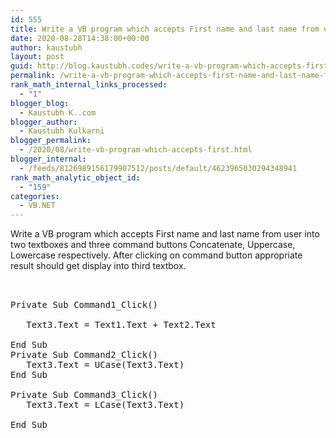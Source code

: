```yaml
---
id: 555
title: Write a VB program which accepts First name and last name from user into two textboxes and three command buttons Concatenate, Uppercase, Lowercase respectively. After clicking on command button appropriate result should get display into third textbox.
date: 2020-08-28T14:38:00+00:00
author: kaustubh
layout: post
guid: http://blog.kaustubh.codes/write-a-vb-program-which-accepts-first-name-and-last-name-from-user-into-two-textboxes-and-three-command-buttons-concatenate-uppercase-lowercase-respectively-after-clicking-on-command-button-approp/
permalink: /write-a-vb-program-which-accepts-first-name-and-last-name-from-user-into-two-textboxes-and-three-command-buttons-concatenate-uppercase-lowercase-respectively-after-clicking-on-command-button-approp/
rank_math_internal_links_processed:
  - "1"
blogger_blog:
  - Kaustubh K..com
blogger_author:
  - Kaustubh Kulkarni
blogger_permalink:
  - /2020/08/write-vb-program-which-accepts-first.html
blogger_internal:
  - /feeds/8126989156179907512/posts/default/4623965030294348941
rank_math_analytic_object_id:
  - "159"
categories:
  - VB.NET
---
```

Write a VB program which accepts First name and last name from user into two textboxes and three command buttons Concatenate, Uppercase, Lowercase respectively. After clicking on command button appropriate result should get display into third textbox. 

<pre><br /><br />Private Sub Command1_Click()<br /><br />	Text3.Text = Text1.Text + Text2.Text<br />	<br />End Sub<br />Private Sub Command2_Click()<br />	Text3.Text = UCase(Text3.Text)<br />End Sub<br /><br />Private Sub Command3_Click()<br />	Text3.Text = LCase(Text3.Text)<br />	<br />End Sub	<br /> <br /><br /><br /></pre>